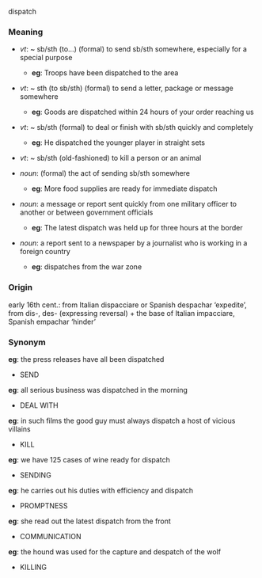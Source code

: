dispatch
### Meaning
+ _vt_: ~ sb/sth (to…) (formal) to send sb/sth somewhere, especially for a special purpose
	+ __eg__: Troops have been dispatched to the area
+ _vt_: ~ sth (to sb/sth) (formal) to send a letter, package or message somewhere
	+ __eg__: Goods are dispatched within 24 hours of your order reaching us
+ _vt_: ~ sb/sth (formal) to deal or finish with sb/sth quickly and completely
	+ __eg__: He dispatched the younger player in straight sets
+ _vt_: ~ sb/sth (old-fashioned) to kill a person or an animal

+ _noun_: (formal) the act of sending sb/sth somewhere
	+ __eg__: More food supplies are ready for immediate dispatch
+ _noun_: a message or report sent quickly from one military officer to another or between government officials
	+ __eg__: The latest dispatch was held up for three hours at the border
+ _noun_: a report sent to a newspaper by a journalist who is working in a foreign country
	+ __eg__: dispatches from the war zone

### Origin

early 16th cent.: from Italian dispacciare or Spanish despachar ‘expedite’, from dis-, des- (expressing reversal) + the base of Italian impacciare, Spanish empachar ‘hinder’

### Synonym

__eg__: the press releases have all been dispatched

+ SEND

__eg__: all serious business was dispatched in the morning

+ DEAL WITH

__eg__: in such films the good guy must always dispatch a host of vicious villains

+ KILL

__eg__: we have 125 cases of wine ready for dispatch

+ SENDING

__eg__: he carries out his duties with efficiency and dispatch

+ PROMPTNESS

__eg__: she read out the latest dispatch from the front

+ COMMUNICATION

__eg__: the hound was used for the capture and despatch of the wolf

+ KILLING


